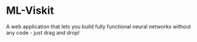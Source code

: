 # ML-Viskit
A web application that lets you build fully functional neural networks without any code - just drag and drop!
